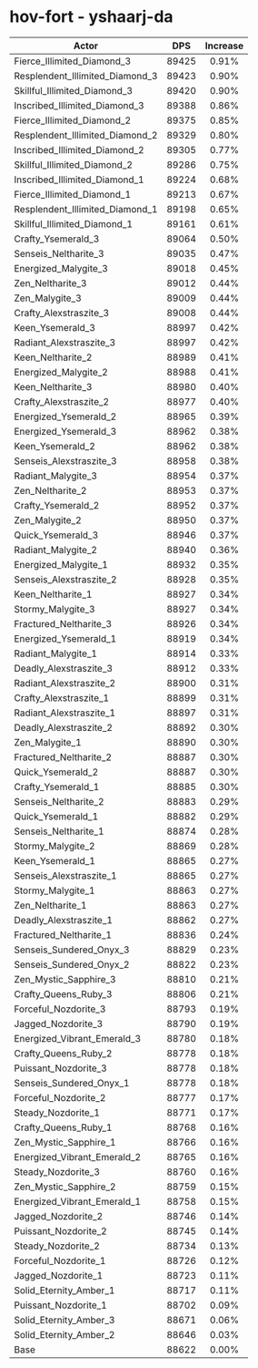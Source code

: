 # hov-fort - yshaarj-da
| Actor | DPS | Increase |
|---|:---:|:---:|
|Fierce_Illimited_Diamond_3|89425|0.91%|
|Resplendent_Illimited_Diamond_3|89423|0.90%|
|Skillful_Illimited_Diamond_3|89420|0.90%|
|Inscribed_Illimited_Diamond_3|89388|0.86%|
|Fierce_Illimited_Diamond_2|89375|0.85%|
|Resplendent_Illimited_Diamond_2|89329|0.80%|
|Inscribed_Illimited_Diamond_2|89305|0.77%|
|Skillful_Illimited_Diamond_2|89286|0.75%|
|Inscribed_Illimited_Diamond_1|89224|0.68%|
|Fierce_Illimited_Diamond_1|89213|0.67%|
|Resplendent_Illimited_Diamond_1|89198|0.65%|
|Skillful_Illimited_Diamond_1|89161|0.61%|
|Crafty_Ysemerald_3|89064|0.50%|
|Senseis_Neltharite_3|89035|0.47%|
|Energized_Malygite_3|89018|0.45%|
|Zen_Neltharite_3|89012|0.44%|
|Zen_Malygite_3|89009|0.44%|
|Crafty_Alexstraszite_3|89008|0.44%|
|Keen_Ysemerald_3|88997|0.42%|
|Radiant_Alexstraszite_3|88997|0.42%|
|Keen_Neltharite_2|88989|0.41%|
|Energized_Malygite_2|88988|0.41%|
|Keen_Neltharite_3|88980|0.40%|
|Crafty_Alexstraszite_2|88977|0.40%|
|Energized_Ysemerald_2|88965|0.39%|
|Energized_Ysemerald_3|88962|0.38%|
|Keen_Ysemerald_2|88962|0.38%|
|Senseis_Alexstraszite_3|88958|0.38%|
|Radiant_Malygite_3|88954|0.37%|
|Zen_Neltharite_2|88953|0.37%|
|Crafty_Ysemerald_2|88952|0.37%|
|Zen_Malygite_2|88950|0.37%|
|Quick_Ysemerald_3|88946|0.37%|
|Radiant_Malygite_2|88940|0.36%|
|Energized_Malygite_1|88932|0.35%|
|Senseis_Alexstraszite_2|88928|0.35%|
|Keen_Neltharite_1|88927|0.34%|
|Stormy_Malygite_3|88927|0.34%|
|Fractured_Neltharite_3|88926|0.34%|
|Energized_Ysemerald_1|88919|0.34%|
|Radiant_Malygite_1|88914|0.33%|
|Deadly_Alexstraszite_3|88912|0.33%|
|Radiant_Alexstraszite_2|88900|0.31%|
|Crafty_Alexstraszite_1|88899|0.31%|
|Radiant_Alexstraszite_1|88897|0.31%|
|Deadly_Alexstraszite_2|88892|0.30%|
|Zen_Malygite_1|88890|0.30%|
|Fractured_Neltharite_2|88887|0.30%|
|Quick_Ysemerald_2|88887|0.30%|
|Crafty_Ysemerald_1|88885|0.30%|
|Senseis_Neltharite_2|88883|0.29%|
|Quick_Ysemerald_1|88882|0.29%|
|Senseis_Neltharite_1|88874|0.28%|
|Stormy_Malygite_2|88869|0.28%|
|Keen_Ysemerald_1|88865|0.27%|
|Senseis_Alexstraszite_1|88865|0.27%|
|Stormy_Malygite_1|88863|0.27%|
|Zen_Neltharite_1|88863|0.27%|
|Deadly_Alexstraszite_1|88862|0.27%|
|Fractured_Neltharite_1|88836|0.24%|
|Senseis_Sundered_Onyx_3|88829|0.23%|
|Senseis_Sundered_Onyx_2|88822|0.23%|
|Zen_Mystic_Sapphire_3|88810|0.21%|
|Crafty_Queens_Ruby_3|88806|0.21%|
|Forceful_Nozdorite_3|88793|0.19%|
|Jagged_Nozdorite_3|88790|0.19%|
|Energized_Vibrant_Emerald_3|88780|0.18%|
|Crafty_Queens_Ruby_2|88778|0.18%|
|Puissant_Nozdorite_3|88778|0.18%|
|Senseis_Sundered_Onyx_1|88778|0.18%|
|Forceful_Nozdorite_2|88777|0.17%|
|Steady_Nozdorite_1|88771|0.17%|
|Crafty_Queens_Ruby_1|88768|0.16%|
|Zen_Mystic_Sapphire_1|88766|0.16%|
|Energized_Vibrant_Emerald_2|88765|0.16%|
|Steady_Nozdorite_3|88760|0.16%|
|Zen_Mystic_Sapphire_2|88759|0.15%|
|Energized_Vibrant_Emerald_1|88758|0.15%|
|Jagged_Nozdorite_2|88746|0.14%|
|Puissant_Nozdorite_2|88745|0.14%|
|Steady_Nozdorite_2|88734|0.13%|
|Forceful_Nozdorite_1|88726|0.12%|
|Jagged_Nozdorite_1|88723|0.11%|
|Solid_Eternity_Amber_1|88717|0.11%|
|Puissant_Nozdorite_1|88702|0.09%|
|Solid_Eternity_Amber_3|88671|0.06%|
|Solid_Eternity_Amber_2|88646|0.03%|
|Base|88622|0.00%|
